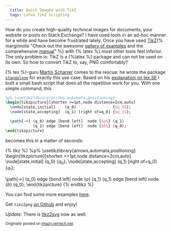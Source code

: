 ```yaml
---
  title: Quick Images with TikZ
  tags: LaTeX TikZ Scripting
---
```


How do you create high-quality technical images for documents, your website
or posts on Stack Exchange? I have used tools in an ad-hoc manner for a while 
and have become frustrated lately. Once you have used [TikZ](http://pgf.sourceforge.net/){% marginnote "Check out the awesome [gallery of examples](http://www.texample.net/tikz/examples) and the comprehensive [manual](http://mirror.ctan.org/graphics/pgf/base/doc/generic/pgf/pgfmanual.pdf)" %} 
with {% latex %} most other tools feel inferior. 
The only problem is: TikZ is a {%latex %} package and can not be used on its own. 
So how to convert TikZ to, say, PNG comfortably?
<!--more-->

{% tex %}-guru [Martin Scharrer](http://www.scharrer-online.de/) comes to the rescue: he wrote the package [`standalone`](http://ctan.org/pkg/standalone) for exactly this use case. Based on his [explanation on tex.SE](http://tex.stackexchange.com/a/11880/3213) I built a small bash script that does all the repetitive work for you. With one simple command, this

~~~latex
%p% \usetikzlibrary{arrows,automata,positioning}
\begin{tikzpicture}[shorten >=1pt,node distance=2cm,auto]
  \node[state,initial]    (q_0)                {$q_0$};
  \node[state,accepting]  (q_1) [right of=q_0] {$q_1$};

  \path[->] (q_0) edge [bend left]  node {$a$} (q_1)
            (q_1) edge [bend left]  node {$b$} (q_0);
\end{tikzpicture}
~~~

becomes this in a matter of seconds:

{% tikz %}
%p% \usetikzlibrary{arrows,automata,positioning}
\begin{tikzpicture}[shorten >=1pt,node distance=2cm,auto]
  \node[state,initial]    (q_0)                {$q_0$};
  \node[state,accepting]  (q_1) [right of=q_0] {$q_1$};

  \path[->] (q_0) edge [bend left]  node {$a$} (q_1)
            (q_1) edge [bend left]  node {$b$} (q_0);
\end{tikzpicture}
{% endtikz %}

You can find some more examples [here](http://akerbos.github.io/sesketches/).

Get <code>tikz2png</code> [on Github](https://github.com/akerbos/scripts/blob/master/tikz2png) and enjoy!

*Update:* There is [tikz2svg](https://github.com/akerbos/scripts/blob/master/tikz2svg) now as well.

<sub>Originally posted on [lmazy.verrech.net](http://lmazy.verrech.net/2012/03/quick-images-with-tikz/).<sub>
